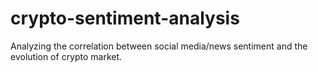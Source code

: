 # crypto-sentiment-analysis
Analyzing the correlation between social media/news sentiment and the evolution of crypto market.
